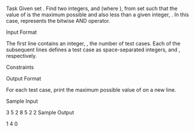 Task
Given set . Find two integers,  and  (where ), from set  such that the value of  is the maximum possible and also less than a given integer, . In this case,  represents the bitwise AND operator.

Input Format

The first line contains an integer, , the number of test cases.
Each of the  subsequent lines defines a test case as  space-separated integers,  and , respectively.

Constraints

Output Format

For each test case, print the maximum possible value of  on a new line.

Sample Input

3
5 2
8 5
2 2
Sample Output

1
4
0
